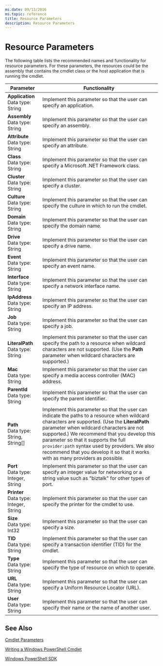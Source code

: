 ```yaml
---
ms.date: 09/13/2016
ms.topic: reference
title: Resource Parameters
description: Resource Parameters
---
```

# Resource Parameters

The following table lists the recommended names and functionality for resource parameters. For these parameters, the resources could be the assembly that contains the cmdlet class or the host application that is running the cmdlet.

|Parameter|Functionality|
|---|---|
|**Application**<br>Data type: String|Implement this parameter so that the user can specify an application.|
|**Assembly**<br>Data type: String|Implement this parameter so that the user can specify an assembly.|
|**Attribute**<br>Data type: String|Implement this parameter so that the user can specify an attribute.|
|**Class**<br>Data type: String|Implement this parameter so that the user can specify a Microsoft .NET Framework class.|
|**Cluster**<br>Data type: String|Implement this parameter so that the user can specify a cluster.|
|**Culture**<br>Data type: String|Implement this parameter so that the user can specify the culture in which to run the cmdlet.|
|**Domain**<br>Data type: String|Implement this parameter so that the user can specify the domain name.|
|**Drive**<br>Data type: String|Implement this parameter so that the user can specify a drive name.|
|**Event**<br>Data type: String|Implement this parameter so that the user can specify an event name.|
|**Interface**<br>Data type: String|Implement this parameter so that the user can specify a network interface name.|
|**IpAddress**<br>Data type: String|Implement this parameter so that the user can specify an IP address.|
|**Job**<br>Data type: String|Implement this parameter so that the user can specify a job.|
|**LiteralPath**<br>Data type: String|Implement this parameter so that the user can specify the path to a resource when wildcard characters are not supported. (Use the **Path** parameter when wildcard characters are supported.)|
|**Mac**<br>Data type: String|Implement this parameter so that the user can specify a media access controller (MAC) address.|
|**ParentId**<br>Data type: String|Implement this parameter so that the user can specify the parent identifier.|
|**Path**<br>Data type: String, String[]|Implement this parameter so that the user can indicate the paths to a resource when wildcard characters are supported. (Use the **LiteralPath** parameter when wildcard characters are not supported.) We recommend that you develop this parameter so that it supports the full `provider:path` syntax used by providers. We also recommend that you develop it so that it works with as many providers as possible.|
|**Port**<br>Data type: Integer, String|Implement this parameter so that the user can specify an integer value for networking or a string value such as "biztalk" for other types of port.|
|**Printer**<br>Data type: Integer, String|Implement this parameter so that the user can specify the printer for the cmdlet to use.|
|**Size**<br>Data type: Int32|Implement this parameter so that the user can specify a size.|
|**TID**<br>Data type: String|Implement this parameter so that the user can specify a transaction identifier (TID) for the cmdlet.|
|**Type**<br>Data type: String|Implement this parameter so that the user can specify the type of resource on which to operate.|
|**URL**<br>Data type: String|Implement this parameter so that the user can specify a Uniform Resource Locator (URL).|
|**User**<br>Data type: String|Implement this parameter so that the user can specify their name or the name of another user.|

## See Also

[Cmdlet Parameters](./cmdlet-parameters.md)

[Writing a Windows PowerShell Cmdlet](./writing-a-windows-powershell-cmdlet.md)

[Windows PowerShell SDK](../windows-powershell-reference.md)
